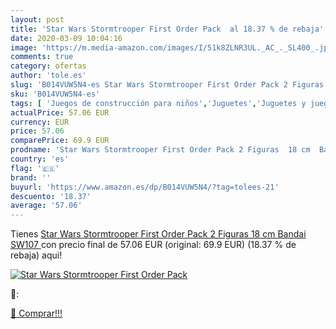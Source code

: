 ```yaml
---
layout: post
title: 'Star Wars Stormtrooper First Order Pack  al 18.37 % de rebaja'
date: 2020-03-09 10:04:16
image: 'https://m.media-amazon.com/images/I/51k8ZLNR3UL._AC_._SL400_.jpg'
comments: true
category: ofertas
author: 'tole.es'
slug: 'B014VUW5N4-es Star Wars Stormtrooper First Order Pack 2 Figuras 18 cm...'
sku: 'B014VUW5N4-es'
tags: [ 'Juegos de construcción para niños','Juguetes','Juguetes y juegos','bandai', ]
actualPrice: 57.06 EUR
currency: EUR
price: 57.06
comparePrice: 69.9 EUR
prodname: 'Star Wars Stormtrooper First Order Pack 2 Figuras  18 cm  Bandai SW107 '
country: 'es'
flag: '🇪🇸'
brand: ''
buyurl: 'https://www.amazon.es/dp/B014VUW5N4/?tag=tolees-21'
descuento: '18.37'
average: '57.06'
---
```


Tienes [Star Wars Stormtrooper First Order Pack 2 Figuras  18 cm  Bandai SW107 ](https://www.amazon.es/dp/B014VUW5N4/?tag=tolees-21) con precio final de  57.06 EUR (original: 69.9 EUR) (18.37 %  de rebaja) aqui!

[![Star Wars Stormtrooper First Order Pack ](https://m.media-amazon.com/images/I/51k8ZLNR3UL._AC_._SL400_.jpg)](https://www.amazon.es/dp/B014VUW5N4/?tag=tolees-21)

🔎:


[🛒 Comprar!!!](https://www.amazon.es/dp/B014VUW5N4/?tag=tolees-21)
